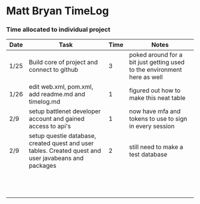 # Matt Bryan TimeLog

### Time allocated to individual project 

| Date | Task                                                                                                 | Time | Notes                                                                    |
|------|------------------------------------------------------------------------------------------------------|------|--------------------------------------------------------------------------|
| 1/25 | Build core of project and connect to github                                                          | 3    | poked around for a bit just getting used to the environment here as well |
| 1/26 | edit web.xml, pom.xml, add readme.md and timelog.md                                                  | 1    | figured out how to make this neat table                                  |
| 2/9  | setup battlenet developer account and gained access to api's                                         | 1    | now have mfa and tokens to use to sign in every session                  |
| 2/9  | setup questie database, created quest and user tables. Created quest and user javabeans and packages | 2    | still need to make a test database                                       |
|||||
|||||
|||||
|||||
|||||
|||||
|||||
|||||
|||||
|||||
|||||
|||||


